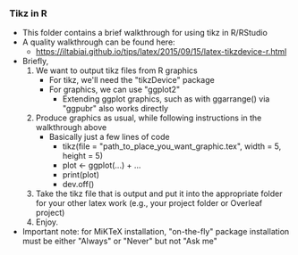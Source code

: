 ### Tikz in R

- This folder contains a brief walkthrough for using tikz in R/RStudio
- A quality walkthrough can be found here: 
    - https://iltabiai.github.io/tips/latex/2015/09/15/latex-tikzdevice-r.html
- Briefly, 
    1. We want to output tikz files from R graphics
        - For tikz, we'll need the "tikzDevice" package
        - For graphics, we can use "ggplot2" 
            - Extending ggplot graphics, such as with ggarrange() via "ggpubr" also works directly
    2. Produce graphics as usual, while following instructions in the walkthrough above
        - Basically just a few lines of code
            - tikz(file = "path_to_place_you_want_graphic.tex", width = 5, height = 5)
	        - plot <- ggplot(...) + ...
		    - print(plot)
	        - dev.off()
    4. Take the tikz file that is output and put it into the appropriate folder for your other latex work (e.g., your project folder or Overleaf project)
    5. Enjoy. 
- Important note: for MiKTeX installation, "on-the-fly" package installation must be either "Always" or "Never" but not "Ask me"

